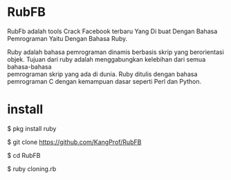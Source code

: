# RubFB

RubFb adalah tools Crack Facebook terbaru Yang Di buat Dengan Bahasa Pemrograman
Yaitu Dengan Bahasa Ruby.
    
Ruby adalah bahasa pemrograman dinamis
berbasis skrip yang berorientasi objek.
Tujuan dari ruby adalah menggabungkan 
kelebihan dari semua bahasa-bahasa  
pemrograman skrip yang ada di dunia.
Ruby ditulis dengan bahasa pemrograman C
dengan kemampuan dasar seperti Perl 
dan Python.

# install

$ pkg install ruby

$ git clone https://github.com/KangProf/RubFB

$ cd RubFB

$ ruby cloning.rb
